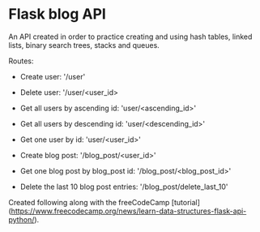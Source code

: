 # Flask blog API

An API created in order to practice creating and using hash tables, linked lists, binary search trees, stacks and queues.

Routes:
- Create user: '/user'
- Delete user: '/user/<user_id>
- Get all users by ascending id: 'user/<ascending_id>'
- Get all users by descending id: 'user/<descending_id>'
- Get one user by id: 'user/<user_id>'

- Create blog post: '/blog_post/<user_id>'
- Get one blog post by blog_post id: '/blog_post/<blog_post_id>'
- Delete the last 10 blog post entries: '/blog_post/delete_last_10'



Created following along with the freeCodeCamp [tutorial] (https://www.freecodecamp.org/news/learn-data-structures-flask-api-python/).
